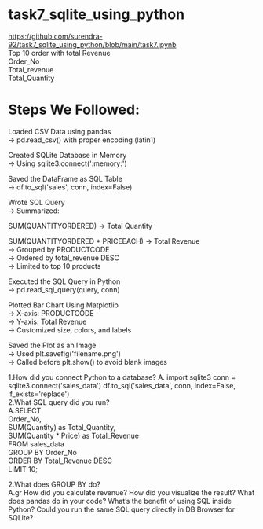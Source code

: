 # task7_sqlite_using_python

https://github.com/surendra-92/task7_sqlite_using_python/blob/main/task7.ipynb  <br>
 Top 10 order with total Revenue  
 Order_No <br> 
 Total_revenue  <br>
 Total_Quantity <br> 

 # Steps We Followed: <br>
Loaded CSV Data using pandas <br>
→ pd.read_csv() with proper encoding (latin1) <br>

Created SQLite Database in Memory  <br>
→ Using sqlite3.connect(':memory:')  <br>

Saved the DataFrame as SQL Table  <br>
→ df.to_sql('sales', conn, index=False)  <br>

Wrote SQL Query  <br>
→ Summarized:  <br>

SUM(QUANTITYORDERED) → Total Quantity  <br>

SUM(QUANTITYORDERED * PRICEEACH) → Total Revenue <br>
→ Grouped by PRODUCTCODE  <br>
→ Ordered by total_revenue DESC  <br>
→ Limited to top 10 products <br>

Executed the SQL Query in Python  <br>
→ pd.read_sql_query(query, conn)   <br>

Plotted Bar Chart Using Matplotlib   <br>
→ X-axis: PRODUCTCODE   <br>
→ Y-axis: Total Revenue    <br>
→ Customized size, colors, and labels   <br>

Saved the Plot as an Image   <br>
→ Used plt.savefig('filename.png')  <br>
→ Called before plt.show() to avoid blank images   <br>   


1.How did you connect Python to a database?
 A. import sqlite3 
    conn = sqlite3.connect('sales_data') 
    df.to_sql('sales_data', conn, index=False, if_exists='replace') <br>
2.What SQL query did you run? <br>
A.SELECT <br>
            Order_No,  <br>
            SUM(Quantity) as Total_Quantity,  <br>
            SUM(Quantity * Price) as Total_Revenue   <br>
     FROM sales_data   <br>
     GROUP BY Order_No  <br>
     ORDER BY Total_Revenue DESC  <br>
     LIMIT 10;  <br>
          
2.What does GROUP BY do?   <br>
A.gr
How did you calculate revenue?
How did you visualize the result?
What does pandas do in your code?
What’s the benefit of using SQL inside Python?
Could you run the same SQL query directly in DB Browser for SQLite?





 
 
